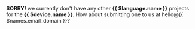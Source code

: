 **SORRY!** we currently don't have any other **{{ $language.name }}** projects for the **{{ $device.name }}**. How about submitting one to us at hello@{{ $names.email_domain }}?
